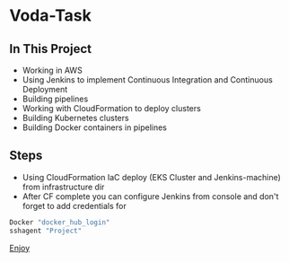 # Voda-Task

 

## In This Project

  -  Working in AWS
  - Using Jenkins to implement Continuous Integration and Continuous Deployment
  -  Building pipelines
  -  Working with CloudFormation to deploy clusters
  -  Building Kubernetes clusters
  -  Building Docker containers in pipelines



## Steps
- Using CloudFormation IaC deploy (EKS Cluster and Jenkins-machine) from infrastructure dir
- After CF complete you can configure Jenkins from console and don't forget to add credentials for 
 

 ```bash
 Docker "docker_hub_login"
 sshagent "Project"
 ```


[Enjoy](https://www.linkedin.com/in/arsanyatya92/)
